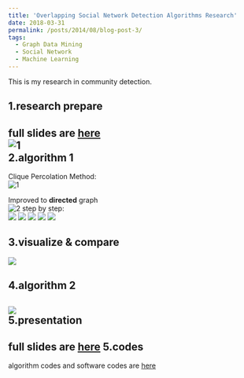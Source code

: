 ```yaml
---
title: 'Overlapping Social Network Detection Algorithms Research'
date: 2018-03-31
permalink: /posts/2014/08/blog-post-3/
tags:
  - Graph Data Mining
  - Social Network
  - Machine Learning
---
```

          
This is my research in community detection.
         
           
         
            
1.research prepare
-------
full slides are [here](https://olivia-shi.github.io/files/Presention-start.pdf)    
![1](https://olivia-shi.github.io/images/network-prep.png)     
2.algorithm 1
-------
Clique Percolation Method:    
![1](https://olivia-shi.github.io/images/network-algor2.PNG)    

Improved to **directed** graph    
![2](https://olivia-shi.github.io/images/dirAlgor.png)
step by step:    
![](https://olivia-shi.github.io/images/network-dir1.png)
![](https://olivia-shi.github.io/images/network-dir2.png)
![](https://olivia-shi.github.io/images/network-dir3.png)
![](https://olivia-shi.github.io/images/network-dir4.png)
![](https://olivia-shi.github.io/images/network-dir5.png)    

3.visualize & compare
-------
![](https://olivia-shi.github.io/images/network-compare.png)    

4.algorithm 2
------
![](https://olivia-shi.github.io/images/network-algor2.PNG)     
5.presentation
-------
full slides are [here](https://olivia-shi.github.io/files/final-presentation.pdf)
5.codes
-----
algorithm codes and software codes are [here](https://github.com/olivia-shi/olivia-shi.github.io/tree/master/network)

